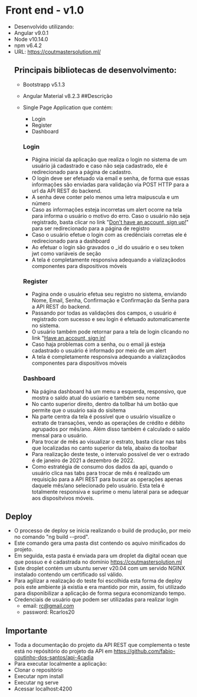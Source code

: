 # Front end - v1.0
- Desenvolvido utilizando:
-  Angular v9.0.1
- Node v10.14.0
- npm v6.4.2
- URL: https://coutmastersolution.ml/
  ## Principais bibliotecas de desenvolvimento:
   - Bootstrapp v5.1.3
   - Angular Material v8.2.3
   ##Descrição
    - Single Page Application que contém:
		- Login
		- Register
		- Dashboard
 		### Login
		- Página inicial da aplicação que realiza o login no sistema de um usuário já cadastrado e caso não seja cadastrado, ele é redirecionado para a página de cadastro.
		- O login deve ser efetuado via email e senha, de forma que essas informações são enviadas para validação via POST HTTP para a url da API REST do backend.
		- A senha deve conter pelo menos uma letra maipuscula e um número
		- Caso as informações esteja incorretas um alert ocorre na tela para informa o usuário o motivo do erro.
		Caso o usuário não seja registrado, basta clicar no link "[Don't have an account, sign up!](https://coutmastersolution.ml/register "Don't have an account, sign up!")" para ser redirecionado para a página de registro
		- Caso o usuário efetue o login com as credênciais corretas ele é redirecionado para a dashboard
		- Ao efetuar o login são gravados o _id do usuário e o seu token jwt como variáveis de seção
		- A tela é completamente responsiva adequando a vializaçãodos componentes para dispositivos móveis
		
 		### Register
		- Pagina onde o usuário efetua seu registro no sistema, enviando Nome, Email, Senha, Confirmação e Confirmação da Senha para a API REST do backend.
		- Passando por todas as validações dos campos, o usuário é registrado com sucesso e seu login é efetuado automaticamente no sistema.
		- O usuário também pode retornar para a tela de login clicando no link "[Have an account, sign in!](https://coutmastersolution.ml/login "Have an account, sign in!")
		- Caso haja problemas com a senha, ou o email já esteja cadastrado o usuário é informado por meio de um alert
		- A tela é completamente responsiva adequando a vializaçãodos componentes para dispositivos móveis
		
		 ### Dashboard
		- Na página dashboard há um menu a esquerda, responsivo, que mostra o saldo atual do usúario e também seu nome
		- No canto superior direito, dentro da tollbar há um botão que permite que o usuário saia do sisitema
		- Na parte centra da tela é possível que o usuário visualize o extrato de transações, vendo as operações de crédito e débito agrupados por mês/ano. Além disso também é calculado o saldo mensal para o usuário.
		- Para trocar de mês ao visualizar o estrato, basta clicar nas tabs que localizadas no canto superior da tela, abaixo da toolbar
		- Para realização deste teste, o intervalo possível de ver o extrado é de janeiro de 2021 a dezembro de 2022.
		- Como estratégia de consumo dos dados da api, quando o usuário clica nas tabs para trocar de mês é realizado um requisição para a API REST para buscar as operações apenas daquele mês/ano selecionado pelo usuário.
		 Esta tela é totalmente responsiva e suprime o menu lateral para se adequar aos dispositvivos móveis.
		
## Deploy
 - O processo de deploy se inicia realizando o build de produção, por meio no comando "ng build --prod".
 - Este comando gera uma pasta dist contendo os aquivo minificados do projeto.
 - Em seguida, esta pasta é enviada para um droplet da digital ocean que que possuo e é cadastrada no domínio https://coutmastersolution.ml
 - Este droplet contém um ubuntu server v20.04 com um servido NGINX instalado contendo um certificado ssl válido.
 - Para agilizar a realização do teste foi escolhida esta forma de deploy pois este ambiente já existia e era mantido por min, assim, foi utilizado para disponibilizar a aplicação de forma segura economizando tempo.
 - Credenciais de usuário que podem ser utilizadas para realizar login
   - email: rc@gmail.com
   - password: Rcarlos20

## Importante
 - Toda a documentação do projeto da API REST que complementa o teste está no repósitório do projeto da API em https://github.com/fabio-coutinho-dos-santos/api-4cadia
 - Para executar localmente a aplicação:
  - Clonar o repositório
  - Executar npm install
  - Executar ng serve
  - Acessar localhost:4200
